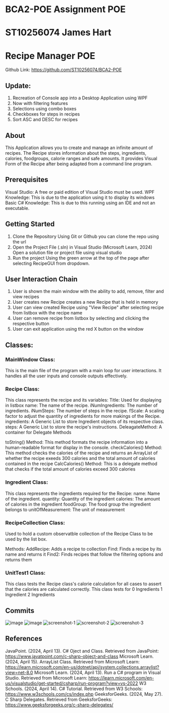 # BCA2-POE Assignment POE
# ST10256074 James Hart

# Recipe Manager POE

Github Link: https://github.com/ST10256074/BCA2-POE

## Update:
1. Recreation of Console app into a Desktop Application using WPF
2. Now with filtering features 
3. Selections using combo boxes
4. Checkboxes for steps in recipes
5. Sort ASC and DESC for recipes


## About
This Application allows you to create and manage an infinite amount of recipes. The Recipe stores information about the steps, ingredients, calories, foodgroups, calorie ranges and safe amounts. It provides Visual Form of the Recipe after being adapted from a command line program.

## Prerequisites

Visual Studio: A free or paid edition of Visual Studio must be used. 
WPF Knowledge: This is due to the application using it to display its windows
Basic C# Knowledge: This is due to this running using an IDE and not an executable.

## Getting Started

1. Clone the Repository 
    Using Git or Github you can clone the repo using the url
2. Open the Project File (.sln) in Visual Studio (Microsoft Learn, 2024)
    Open a solution file or project file using visual studio
3. Run the project 
    Using the green arrow at the top of the page after selecting RecipeGUI from dropdown.

## User Interaction Chain

1. User is shown the main window with the ability to add, remove, filter and view recipes
2. User creates new Recipe creates a new Recipe that is held in memory
3. User can view created Recipe using "View Recipe" after selecting recipe from listbox with the recipe name
4. User can remove recipe from listbox by selecting and clicking the respective button
5. User can exit application using the red X button on the window

## Classes:

### MainWindow Class:

This is the main file of the program with a main loop for user interactions.
It handles all the user inputs and console outputs effectively.

### Recipe Class:

This class represents the recipe and its variables:
Title: Used for displaying in listbox
name: The name of the recipe.
iNumIngredients: The number of ingredients.
iNumSteps: The number of steps in the recipe.
fScale: A scaling factor to adjust the quantity of ingredients for more makings of the Recipe.
ingredients: A Generic List to store Ingredient objects of its respective class.
steps: A Generic List to store the recipe's instructions.
DeleagateMethod: A container for Delegate Methods

toString() Method: This method formats the recipe information into a human-readable format for display in the console.
checkCalories() Method: This method checks the calories of the recipe and returns an ArrayList of whether the recipe exeeds 300 calories and the total amount of calories contained in the recipe
CalcCalories() Method: This is a delegate method that checks if the total amount of calories exceed 300 calories

### Ingredient Class:

This class represents the ingredients required for the Recipe:
name: Name of the ingredient.
quantity: Quantity of the ingredient
calories: The amount of calories in the ingredient
foodGroup: The food group the ingredient belongs to
unitOfMeasurement: The unit of measurement

### RecipeCollection Class:

Used to hold a custom observatble collection of the Recipe Class to be used by the list box.

Methods:
AddRecipe: Adds a recipe to collection
Find: Finds a recipe by its name and returns it
Find2: Finds recipes that follow the filtering options and returns them

### UnitTest1 Class:

This class tests the Recipe class's calorie calculation for all cases to assert that the calories are calculated correctly.
This class tests for 
0 Ingredients
1 Ingredient
2 Ingredients

## Commits
![image](https://github.com/ST10256074/BCA2-POE/assets/129170767/eb762593-af79-4be7-bd7c-96b1f37d3be2)
![image](https://github.com/ST10256074/BCA2-POE/assets/129170767/c4de2604-827a-4033-864a-fe0c27f18d67)
![screenshot-1](https://github.com/ST10256074/BCA2-POE/assets/129170767/c3c17e32-6d0c-4dd1-a88c-a8c76b12e1e0)
![screenshot-2](https://github.com/ST10256074/BCA2-POE/assets/129170767/91c5ef44-c0cc-4a84-bd87-77369225751a)
![screenshot-3](https://github.com/ST10256074/BCA2-POE/assets/129170767/579c919a-5280-4858-916e-f9df8aee9e1e)


## References 

JavaPoint. (2024, April 13). C# Oject and Class. Retrieved from JavaPoint: https://www.javatpoint.com/c-sharp-object-and-class
Microsoft Learn. (2024, April 15). ArrayList Class. Retrieved from Microsoft Learn: https://learn.microsoft.com/en-us/dotnet/api/system.collections.arraylist?view=net-8.0
Microsoft Learn. (2024, April 13). Run a C# program in Visual Studio. Retrieved from Microsoft Learn: https://learn.microsoft.com/en-us/visualstudio/get-started/csharp/run-program?view=vs-2022
W3 Schools. (2024, April 14). C# Tutorial. Retrieved from W3 Schools: https://www.w3schools.com/cs/index.php
GeeksforGeeks. (2024, May 27). C Sharp Delegates. Retrieved from GeeksforGeeks: https://www.geeksforgeeks.org/c-sharp-delegates/
